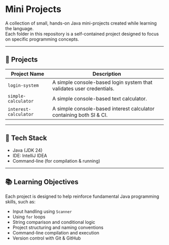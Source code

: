 # Mini Projects

A collection of small, hands-on Java mini-projects created while learning the language.  
Each folder in this repository is a self-contained project designed to focus on specific programming concepts.

---

## 📁 Projects

| Project Name   | Description                        |
|----------------|------------------------------------|
| `login-system` | A simple console-based login system that validates user credentials. |
| `simple-calculator` | A simple console-based text calculator. |
| `interest-calculator` | A simple console-based interest calculator containing both SI & CI. |

---

## 📌 Tech Stack

- Java (JDK 24)
- IDE: IntelliJ IDEA
- Command-line (for compilation & running)

---

## 📚 Learning Objectives

Each project is designed to help reinforce fundamental Java programming skills, such as:

- Input handling using `Scanner`
- Using `for` loops
- String comparison and conditional logic
- Project structuring and naming conventions
- Command-line compilation and execution
- Version control with Git & GitHub
